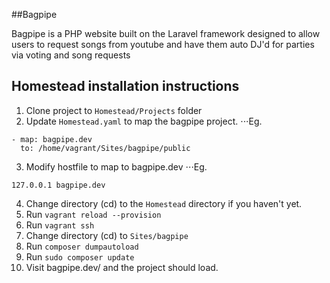 ##Bagpipe

Bagpipe is a PHP website built on the Laravel framework designed to allow users to request songs from youtube and
have them auto DJ'd for parties via voting and song requests

## Homestead installation instructions
1. Clone project to `Homestead/Projects` folder
2. Update `Homestead.yaml` to map the bagpipe project.
⋅⋅⋅Eg.
```
- map: bagpipe.dev
  to: /home/vagrant/Sites/bagpipe/public
```
3. Modify hostfile to map to bagpipe.dev
⋅⋅⋅Eg.
```
127.0.0.1 bagpipe.dev
```
4. Change directory (cd) to the `Homestead` directory if you haven't yet.
5. Run `vagrant reload --provision`
6. Run `vagrant ssh`
7. Change directory (cd) to `Sites/bagpipe`
8. Run `composer dumpautoload`
9. Run `sudo composer update`
10. Visit bagpipe.dev/ and the project should load.
